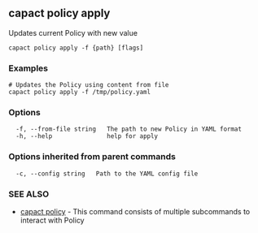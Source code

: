 ## capact policy apply

Updates current Policy with new value

```
capact policy apply -f {path} [flags]
```

### Examples

```
# Updates the Policy using content from file
capact policy apply -f /tmp/policy.yaml

```

### Options

```
  -f, --from-file string   The path to new Policy in YAML format
  -h, --help               help for apply
```

### Options inherited from parent commands

```
  -c, --config string   Path to the YAML config file
```

### SEE ALSO

* [capact policy](capact_policy.md)	 - This command consists of multiple subcommands to interact with Policy


